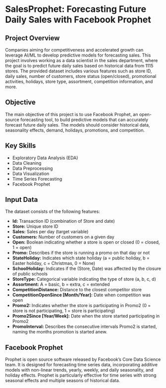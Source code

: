 # SalesProphet: Forecasting Future Daily Sales with Facebook Prophet

## Project Overview

Companies aiming for competitiveness and accelerated growth can leverage AI/ML to develop predictive models for forecasting sales. This project involves working as a data scientist in the sales department, where the goal is to predict future daily sales based on historical data from 1115 stores. The provided dataset includes various features such as store ID, daily sales, number of customers, store status (open/closed), promotional activities, holidays, store type, assortment, competition information, and more.

## Objective

The main objective of this project is to use Facebook Prophet, an open-source forecasting tool, to build predictive models that can accurately forecast future daily sales. The models should consider historical data, seasonality effects, demand, holidays, promotions, and competition.

## Key Skills

- Exploratory Data Analysis (EDA)
- Data Cleaning
- Data Preprocessing
- Data Visualization
- Time Series Forecasting
- Facebook Prophet

## Input Data

The dataset consists of the following features:

- **Id:** Transaction ID (combination of Store and date)
- **Store:** Unique store ID
- **Sales:** Sales per day (target variable)
- **Customers:** Number of customers on a given day
- **Open:** Boolean indicating whether a store is open or closed (0 = closed, 1 = open)
- **Promo:** Describes if the store is running a promo on that day or not
- **StateHoliday:** Indicates which state holiday (a = public holiday, b = Easter holiday, c = Christmas, 0 = None)
- **SchoolHoliday:** Indicates if the (Store, Date) was affected by the closure of public schools
- **StoreType:** Categorical variable indicating the type of store (a, b, c, d)
- **Assortment:** A = basic, b = extra, c = extended
- **CompetitionDistance:** Distance to the closest competitor store
- **CompetitionOpenSince [Month/Year]:** Date when competition was open
- **Promo2:** Indicates whether the store is participating in Promo2 (0 = store is not participating, 1 = store is participating)
- **Promo2Since [Year/Week]:** Date when the store started participating in Promo2
- **PromoInterval:** Describes the consecutive intervals Promo2 is started, naming the months promotion is started anew.

## Facebook Prophet

Prophet is open source software released by Facebook’s Core Data Science team. It is designed for forecasting time series data, incorporating additive models with non-linear trends, yearly, weekly, and daily seasonality, and holiday effects. Prophet is particularly effective for time series with strong seasonal effects and multiple seasons of historical data.
